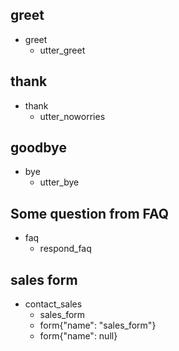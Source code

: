 ## greet

* greet
  - utter_greet

## thank

* thank
  - utter_noworries

## goodbye
* bye
  - utter_bye

## Some question from FAQ
* faq
    - respond_faq



## sales form

* contact_sales
    - sales_form
    - form{"name": "sales_form"}
    - form{"name": null}

